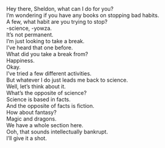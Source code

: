 

Hey there, Sheldon, what can I do for you?   
I’m wondering if you have any books on stopping bad habits.   
A few, what habit are you trying to stop?   
-science, -yowza.   
It’s not permanent.   
I’m just looking to take a break.   
I’ve heard that one before.   
What did you take a break from?   
Happiness.   
Okay.   
I’ve tried a few different activities.   
But whatever I do just leads me back to science.   
Well, let’s think about it.    
What’s the opposite of science?   
Science is based in facts.   
And the opposite of facts is fiction.   
How about fantasy?   
Magic and dragons.   
We have a whole section here.   
Ooh, that sounds intellectually bankrupt.   
I’ll give it a shot.   


